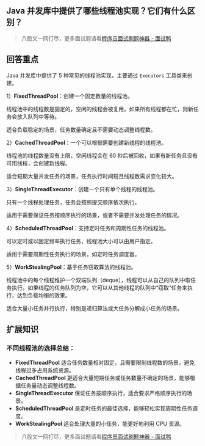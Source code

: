 ## Java 并发库中提供了哪些线程池实现？它们有什么区别？
> 八股文一网打尽，更多面试题请看[程序员面试刷题神器 - 面试鸭](https://www.mianshiya.com/)


## 回答重点

Java 并发库中提供了 5 种常见的线程池实现，主要通过 `Executors` 工具类来创建。

1）**FixedThreadPool**：创建一个固定数量的线程池。

线程池中的线程数是固定的，空闲的线程会被复用。如果所有线程都在忙，则新任务会放入队列中等待。

适合负载稳定的场景，任务数量确定且不需要动态调整线程数。

2）**CachedThreadPool**：一个可以根据需要创建新线程的线程池。

线程池的线程数量没有上限，空闲线程会在 60 秒后被回收，如果有新任务且没有可用线程，会创建新线程。

适合短期大量并发任务的场景，任务执行时间短且线程数需求变化较大。

3）**SingleThreadExecutor**：创建一个只有单个线程的线程池。

只有一个线程处理任务，任务会按照提交顺序依次执行。

适用于需要保证任务按顺序执行的场景，或者不需要并发处理任务的情况。

4）**ScheduledThreadPool**：支持定时任务和周期性任务的线程池。

可以定时或以固定频率执行任务，线程池大小可以由用户指定。

适用于需要周期性任务执行的场景，如定时任务调度器。
   
5）**WorkStealingPool**：基于任务窃取算法的线程池。

线程池中的每个线程维护一个双端队列（deque），线程可以从自己的队列中取任务执行。如果线程的任务队列为空，它可以从其他线程的队列中“窃取”任务来执行，达到负载均衡的效果。

适合大量小任务并行执行，特别是递归算法或大任务分解成小任务的场景。

## 扩展知识

### **不同线程池的选择总结**：
- **FixedThreadPool** 适合任务数量相对固定，且需要限制线程数的场景，避免线程过多占用系统资源。
- **CachedThreadPool** 更适合大量短期任务或任务数量不确定的场景，能够根据任务量动态调整线程数。
- **SingleThreadExecutor** 保证任务按顺序执行，适合要求严格顺序执行的场景。
- **ScheduledThreadPool** 是定时任务的最佳选择，能够轻松实现周期性任务调度。
- **WorkStealingPool** 适合处理大量的小任务，能更好地利用 CPU 资源。




> 八股文一网打尽，更多面试题请看[程序员面试刷题神器 - 面试鸭](https://www.mianshiya.com/)